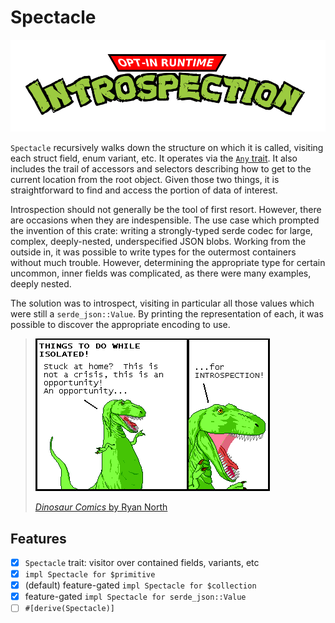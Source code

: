 # Spectacle

![opt-in runtime introspection](media/oiri.png)

`Spectacle` recursively walks down the structure on which it is called, visiting each struct field, enum variant, etc. It operates via the [`Any` trait](https://doc.rust-lang.org/std/any/trait.Any.html). It also includes the trail of accessors and selectors describing how to get to the current location from the root object. Given those two things, it is straightforward to find and access the portion of data of interest.

Introspection should not generally be the tool of first resort. However, there are occasions when they are indespensible. The use case which prompted the invention of this crate: writing a strongly-typed serde codec for large, complex, deeply-nested, underspecified JSON blobs. Working from the outside in, it was possible to write types for the outermost containers without much trouble. However, determining the appropriate type for certain uncommon, inner fields was complicated, as there were many examples, deeply nested.

The solution was to introspect, visiting in particular all those values which were still a `serde_json::Value`. By printing the representation of each, it was possible to discover the appropriate encoding to use.

> [![this is not a crisis, this is an opportunity for introspection](media/qwantz-3580.png)](http://www.qwantz.com/index.php?comic=3579)
>
> [_Dinosaur Comics_ by Ryan North](http://www.qwantz.com/index.php?comic=3579)


## Features

- [x] `Spectacle` trait: visitor over contained fields, variants, etc
- [x] `impl Spectacle for $primitive`
- [x] (default) feature-gated `impl Spectacle for $collection`
- [x] feature-gated `impl Spectacle for serde_json::Value`
- [ ] `#[derive(Spectacle)]`
